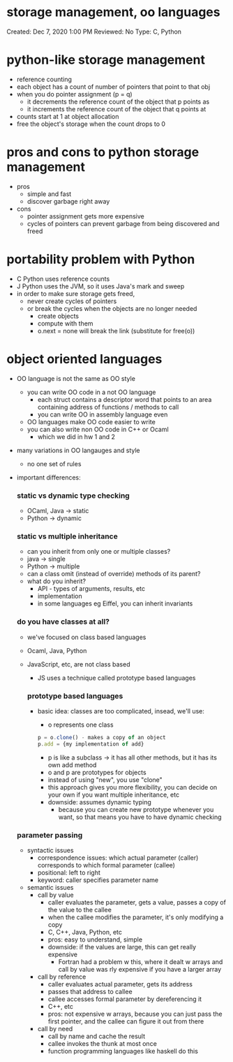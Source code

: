 # storage management, oo languages

Created: Dec 7, 2020 1:00 PM
Reviewed: No
Type: C, Python

# python-like storage management

- reference counting
- each object has a count of number of pointers that point to that obj
- when you do pointer assignment (p = q)
    - it decrements the reference count of the object that p points as
    - it increments the reference count of the object that q points at
- counts start at 1 at object allocation
- free the object's storage when the count drops to 0

# pros and cons to python storage management

- pros
    - simple and fast
    - discover garbage right away
- cons
    - pointer assignment gets more expensive
    - cycles of pointers can prevent garbage from being discovered and freed

# portability problem with Python

- C Python uses reference counts
- J Python uses the JVM, so it uses Java's mark and sweep
- in order to make sure storage gets freed,
    - never create cycles of pointers
    - or break the cycles when the objects are no longer needed
        - create objects
        - compute with them
        - o.next = none will break the link (substitute for free(o))

# object oriented languages

- OO language is not the same as OO style
    - you can write OO code in a not OO language
        - each struct contains a descriptor word that points to an area containing address of functions / methods to call
        - you can write OO in assembly language even
    - OO languages make OO code easier to write
    - you can also write non OO code in C++ or Ocaml
        - which we did in hw 1 and 2
- many variations in OO langauges and style
    - no one set of rules
- important differences:

    ### static vs dynamic type checking

    - OCaml, Java → static
    - Python → dynamic

    ### static vs multiple inheritance

    - can you inherit from only one or multiple classes?
    - java → single
    - Python → multiple
    - can a class omit (instead of override) methods of its parent?
    - what do you inherit?
        - API - types of arguments, results, etc
        - implementation
        - in some languages eg Eiffel, you can inherit invariants

    ### do you have classes at all?

    - we've focused on class based languages
    - Ocaml, Java, Python
    - JavaScript, etc, are not class based
        - JS uses a technique called prototype based languages

        ### prototype based languages

        - basic idea: classes are too complicated, insead, we'll use:
            - o represents one class

            ```jsx
            p = o.clone() - makes a copy of an object
            p.add = {my implementation of add} 
            ```

            - p is like a subclass → it has all other methods, but it has its own add method
            - o and p are prototypes for objects
            - instead of using "new", you use "clone"
            - this approach gives you more flexibility, you can decide on your own if you want multiple inheritance, etc
            - downside: assumes dynamic typing
                - because you can create new prototype whenever you want, so that means you have to have dynamic checking

    ### parameter passing

    - syntactic issues
        - correspondence issues: which actual parameter (caller) corresponds to which formal parameter (callee)
        - positional: left to right
        - keyword: caller specifies parameter name
    - semantic issues
        - call by value
            - caller evaluates the parameter, gets a value, passes a copy of the value to the callee
            - when the callee modifies the parameter, it's only modifying a copy
            - C, C++, Java, Python, etc
            - pros: easy to understand, simple
            - downside: if the values are large, this can get really expensive
                - Fortran had a problem w this, where it dealt w arrays and call by value was rly expensive if you have a larger array
        - call by reference
            - caller evaluates actual parameter, gets its address
            - passes that address to callee
            - callee accesses formal parameter by dereferencing it
            - C++, etc
            - pros: not expensive w arrays, because you can just pass the first pointer, and the callee can figure it out from there
        - call by need
            - call by name and cache the result
            - callee invokes the thunk at most once
            - function programming languages like haskell do this